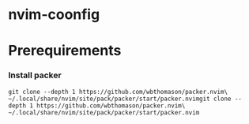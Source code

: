 # nvim-coonfig
# Prerequirements 
### Install packer 
``git clone --depth 1 https://github.com/wbthomason/packer.nvim\
 ~/.local/share/nvim/site/pack/packer/start/packer.nvimgit clone --depth 1 https://github.com/wbthomason/packer.nvim\
 ~/.local/share/nvim/site/pack/packer/start/packer.nvim``
